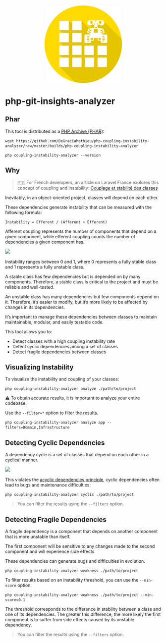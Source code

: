 <p align="center">
<img src="https://github.com/DeGraciaMathieu/php-smelly-code-detector/blob/master/arts/robot.png" width="250">
</p>

# php-git-insights-analyzer

## Phar
This tool is distributed as a [PHP Archive (PHAR)](https://www.php.net/phar):

```
wget https://github.com/DeGraciaMathieu/php-coupling-instability-analyzer/raw/master/builds/php-coupling-instability-analyzer
```

```
php coupling-instability-analyzer --version
```

## Why

> 🇫🇷 For French developers, an article on Laravel France explores this concept of coupling and instability: [Couplage et stabilité des classes](https://laravel-france.com/posts/couplage-et-stabilite-des-classes)

Inevitably, in an object-oriented project, classes will depend on each other.

These dependencies generate instability that can be measured with the following formula:

```
Instability = Efferent / (Afferent + Efferent)
```

Afferent coupling represents the number of components that depend on a given component, while efferent coupling counts the number of dependencies a given component has.

<img src='https://cdn.laravel-france.com/images/pictures/dc05744c-27ad-45cd-b1a2-97af33e8c4ae.png'>

Instability ranges between 0 and 1, where 0 represents a fully stable class and 1 represents a fully unstable class.

A stable class has few dependencies but is depended on by many components. Therefore, a stable class is critical to the project and must be reliable and well-tested.

An unstable class has many dependencies but few components depend on it. Therefore, it’s easier to modify, but it’s more likely to be affected by changes in its dependencies.

It’s important to manage these dependencies between classes to maintain maintainable, modular, and easily testable code.

This tool allows you to:

- Detect classes with a high coupling instability rate
- Detect cyclic dependencies among a set of classes
- Detect fragile dependencies between classes

## Visualizing Instability

To visualize the instability and coupling of your classes:

```
php coupling-instability-analyzer analyze ./path/to/project
```

⚠️ To obtain accurate results, it is important to analyze your entire codebase.

Use the `--filter=*` option to filter the results.

```
php coupling-instability-analyzer analyze app --filters=Domain,Infrastructure
```

## Detecting Cyclic Dependencies

A dependency cycle is a set of classes that depend on each other in a cyclical manner.

<img src='https://cdn.laravel-france.com/images/pictures/34ddeac2-d9ac-4ebb-a54c-48f7940945ca.png'>

This violates the [acyclic dependencies principle](https://en.wikipedia.org/wiki/Acyclic_dependencies_principle), cyclic dependencies often lead to bugs and maintenance difficulties.

```
php coupling-instability-analyzer cyclic ./path/to/project
```

> You can filter the results using the `--filters` option.

## Detecting Fragile Dependencies

A fragile dependency is a component that depends on another component that is more unstable than itself.

The first component will be sensitive to any changes made to the second component and will experience side effects.

These dependencies can generate bugs and difficulties in evolution.

```
php coupling-instability-analyzer weakness ./path/to/project
```

To filter results based on an instability threshold, you can use the `--min-score` option.
```
php coupling-instability-analyzer weakness ./path/to/project --min-score=0.1
```

The threshold corresponds to the difference in stability between a class and one of its dependencies. The greater this difference, the more likely the first component is to suffer from side effects caused by its unstable dependency.

> You can filter the results using the `--filters` option.
